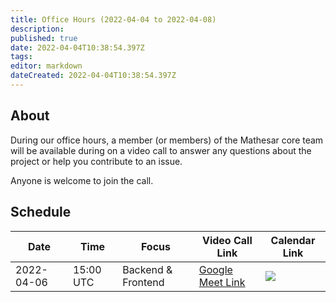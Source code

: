 ```yaml
---
title: Office Hours (2022-04-04 to 2022-04-08)
description: 
published: true
date: 2022-04-04T10:38:54.397Z
tags: 
editor: markdown
dateCreated: 2022-04-04T10:38:54.397Z
---
```


## About

During our office hours, a member (or members) of the Mathesar core team will be available during on a video call to answer any questions about the project or help you contribute to an issue. 

Anyone is welcome to join the call.

## Schedule

| Date | Time | Focus | Video Call Link | Calendar Link |
|-|-|-|-|-|
| 2022-04-06 | 15:00 UTC | Backend & Frontend | [Google Meet Link](https://meet.google.com/uqj-itjm-pfu) | <a target="_blank" href="https://calendar.google.com/event?action=TEMPLATE&amp;tmeid=MmY3djAxdG0xMWdzODZjN2UxMWltY2kyZnYgY192ZTFpOW01aHZ0NW9hbHZka3VoczNvODFpOEBn&amp;tmsrc=c_ve1i9m5hvt5oalvdkuhs3o81i8%40group.calendar.google.com"><img border="0" src="https://www.google.com/calendar/images/ext/gc_button1_en.gif"></a>